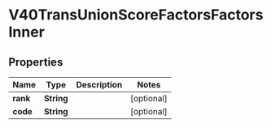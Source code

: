 

# V40TransUnionScoreFactorsFactorsInner


## Properties

| Name | Type | Description | Notes |
|------------ | ------------- | ------------- | -------------|
|**rank** | **String** |  |  [optional] |
|**code** | **String** |  |  [optional] |



